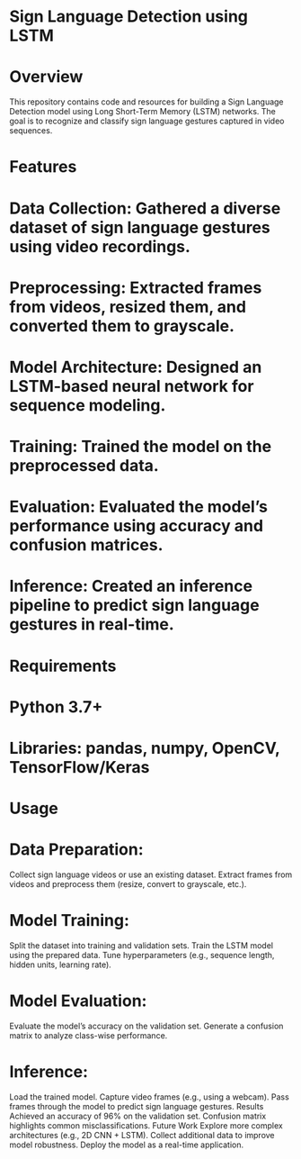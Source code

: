 # Sign Language Detection using LSTM

# Overview

This repository contains code and resources for building a Sign Language Detection model using Long Short-Term Memory (LSTM) networks. The goal is to recognize and classify sign language gestures captured in video sequences.

# Features

# Data Collection: Gathered a diverse dataset of sign language gestures using video recordings.
# Preprocessing: Extracted frames from videos, resized them, and converted them to grayscale.
# Model Architecture: Designed an LSTM-based neural network for sequence modeling.
# Training: Trained the model on the preprocessed data.
# Evaluation: Evaluated the model’s performance using accuracy and confusion matrices.
# Inference: Created an inference pipeline to predict sign language gestures in real-time.

# Requirements

# Python 3.7+
# Libraries: pandas, numpy, OpenCV, TensorFlow/Keras

# Usage

# Data Preparation:
Collect sign language videos or use an existing dataset.
Extract frames from videos and preprocess them (resize, convert to grayscale, etc.).
# Model Training:
Split the dataset into training and validation sets.
Train the LSTM model using the prepared data.
Tune hyperparameters (e.g., sequence length, hidden units, learning rate).
# Model Evaluation:
Evaluate the model’s accuracy on the validation set.
Generate a confusion matrix to analyze class-wise performance.
# Inference:
Load the trained model.
Capture video frames (e.g., using a webcam).
Pass frames through the model to predict sign language gestures.
Results
Achieved an accuracy of 96% on the validation set.
Confusion matrix highlights common misclassifications.
Future Work
Explore more complex architectures (e.g., 2D CNN + LSTM).
Collect additional data to improve model robustness.
Deploy the model as a real-time application.
